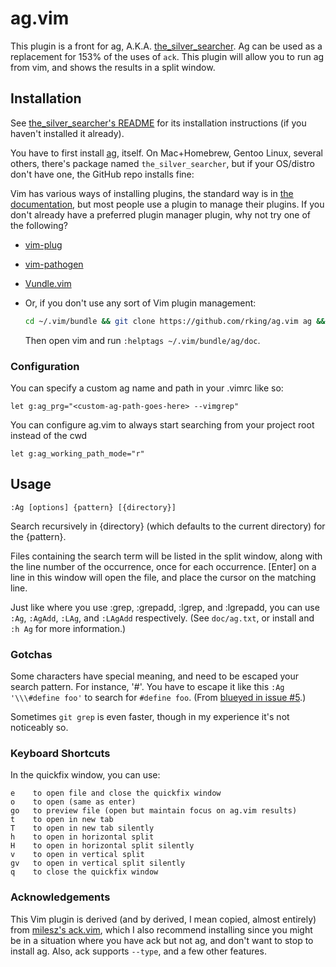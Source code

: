 # ag.vim #

This plugin is a front for ag, A.K.A.
[the_silver_searcher](https://github.com/ggreer/the_silver_searcher).  Ag can
be used as a replacement for 153% of the uses of `ack`.  This plugin will allow
you to run ag from vim, and shows the results in a split window.

## Installation ##

See [the_silver_searcher's README](https://github.com/ggreer/the_silver_searcher#installing) for its installation instructions (if you haven't installed it already).

You have to first install [ag](https://github.com/ggreer/the_silver_searcher), itself. On Mac+Homebrew, Gentoo Linux, several others, there's package named `the_silver_searcher`, but if your OS/distro don't have one, the GitHub repo installs fine:

Vim has various ways of installing plugins, the standard way is in [the documentation](http://vimdoc.sourceforge.net/htmldoc/usr_05.html#plugin), but most people use a plugin to manage their plugins. If you don't already have a preferred plugin manager plugin, why not try one of the following?
- [vim-plug](https://github.com/junegunn/vim-plug#readme)
- [vim-pathogen](https://github.com/tpope/vim-pathogen#readme)
- [Vundle.vim](https://github.com/gmarik/Vundle.vim#readme)
- Or, if you don't use any sort of Vim plugin management:

  ```sh
  cd ~/.vim/bundle && git clone https://github.com/rking/ag.vim ag && echo "set runtimepath^=~/.vim/bundle/ag" >> ~/.vimrc
  ```

  Then open vim and run `:helptags ~/.vim/bundle/ag/doc`.

### Configuration ###

You can specify a custom ag name and path in your .vimrc like so:

    let g:ag_prg="<custom-ag-path-goes-here> --vimgrep"

You can configure ag.vim to always start searching from your project root
instead of the cwd

    let g:ag_working_path_mode="r"

## Usage ##

    :Ag [options] {pattern} [{directory}]

Search recursively in {directory} (which defaults to the current directory) for the {pattern}.

Files containing the search term will be listed in the split window, along with
the line number of the occurrence, once for each occurrence.  [Enter] on a line
in this window will open the file, and place the cursor on the matching line.

Just like where you use :grep, :grepadd, :lgrep, and :lgrepadd, you can use `:Ag`, `:AgAdd`, `:LAg`, and `:LAgAdd` respectively. (See `doc/ag.txt`, or install and `:h Ag` for more information.)

### Gotchas ###

Some characters have special meaning, and need to be escaped your search pattern. For instance, '#'. You have to escape it like this `:Ag '\\\#define foo'` to search for `#define foo`. (From [blueyed in issue #5](https://github.com/mileszs/ack.vim/issues/5).)

Sometimes `git grep` is even faster, though in my experience it's not noticeably so.

### Keyboard Shortcuts ###

In the quickfix window, you can use:

    e    to open file and close the quickfix window
    o    to open (same as enter)
    go   to preview file (open but maintain focus on ag.vim results)
    t    to open in new tab
    T    to open in new tab silently
    h    to open in horizontal split
    H    to open in horizontal split silently
    v    to open in vertical split
    gv   to open in vertical split silently
    q    to close the quickfix window

### Acknowledgements ###

This Vim plugin is derived (and by derived, I mean copied, almost entirely)
from [milesz's ack.vim](https://github.com/mileszs/ack.vim), which I also
recommend installing since you might be in a situation where you have ack but
not ag, and don't want to stop to install ag. Also, ack supports `--type`, and
a few other features.
